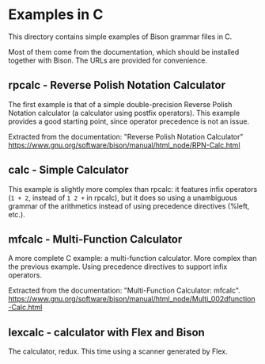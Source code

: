 # Examples in C

This directory contains simple examples of Bison grammar files in C.

Most of them come from the documentation, which should be installed together
with Bison.  The URLs are provided for convenience.

## rpcalc - Reverse Polish Notation Calculator
The first example is that of a simple double-precision Reverse Polish
Notation calculator (a calculator using postfix operators). This example
provides a good starting point, since operator precedence is not an issue.

Extracted from the documentation: "Reverse Polish Notation Calculator"
https://www.gnu.org/software/bison/manual/html_node/RPN-Calc.html

## calc - Simple Calculator
This example is slightly more complex than rpcalc: it features infix
operators (`1 + 2`, instead of `1 2 +` in rpcalc), but it does so using a
unambiguous grammar of the arithmetics instead of using precedence
directives (%left, etc.).

## mfcalc - Multi-Function Calculator
A more complete C example: a multi-function calculator.  More complex than
the previous example.  Using precedence directives to support infix
operators.

Extracted from the documentation: "Multi-Function Calculator: mfcalc".
https://www.gnu.org/software/bison/manual/html_node/Multi_002dfunction-Calc.html

## lexcalc - calculator with Flex and Bison
The calculator, redux.  This time using a scanner generated by Flex.


<!---

Local Variables:
fill-column: 76
ispell-dictionary: "american"
End:

Copyright (C) 2018-2019 Free Software Foundation, Inc.

Permission is granted to copy, distribute and/or modify this document
under the terms of the GNU Free Documentation License, Version 1.3 or
any later version published by the Free Software Foundation; with no
Invariant Sections, with no Front-Cover Texts, and with no Back-Cover
Texts.  A copy of the license is included in the "GNU Free
Documentation License" file as part of this distribution.

# LocalWords:  mfcalc calc parsers yy
--->
